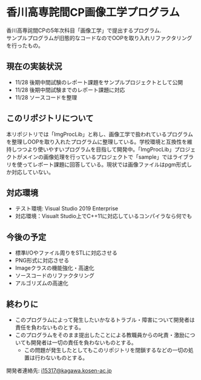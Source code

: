 # 香川高専詫間CP画像工学プログラム
香川高専詫間CPの5年次科目「画像工学」で提出するプログラム.  
サンプルプログラムが旧態的なコードなのでOOPを取り入れリファクタリングを行ったもの。  

## 現在の実装状況
- 11/28 後期中間試験のレポート課題をサンプルプロジェクトとして公開
- 11/28 後期中間試験までのレポート課題に対応
- 11/28 ソースコードを整理

## このリポジトリについて  
本リポジトリでは「ImgProcLib」と称し、画像工学で扱われているプログラムを整理しOOPを取り入れたプログラムに整理している。学校環境と互換性を維持しつつより使いやすいプログラムを目指して開発中。「ImgProcLib」プロジェクトがメインの画像処理を行っているプロジェクトで「sample」ではライブラリを使ってレポート課題に回答している。現状では画像ファイルはpgm形式しか対応していない。

## 対応環境  
- テスト環境: Visual Studio 2019 Enterprise
- 対応環境：Visualt Studio上でC++11に対応しているコンパイラなら何でも

## 今後の予定
- 標準I/Oやファイル周りをSTLに対応させる
- PNG形式に対応させる
- Imageクラスの機能強化・高速化
- ソースコードのリファクタリング
- アルゴリズムの高速化

## 終わりに
- このプログラムによって発生したいかなるトラブル・障害について開発者は責任を負わないものとする。
- このプログラムをそのまま提出したことによる教職員からの叱責・激励についても開発者は一切の責任を負わないものとする。  
  - この問題が発生したとしてもこのリポジトリを閉鎖するなどの一切の処置は行わないものとする。

開発者連絡先: i15317@kagawa.kosen-ac.jp  

